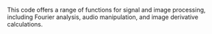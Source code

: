 This code offers a range of functions for signal and image processing, 
including Fourier analysis, audio manipulation, and image derivative calculations.
